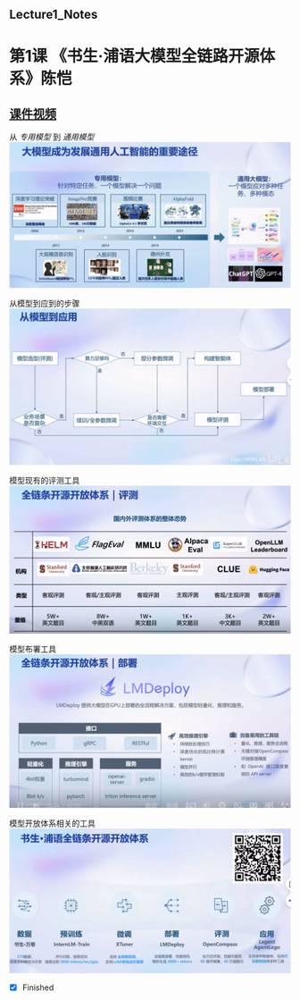##  Lecture1_Notes 

# 第1课 《书生·浦语大模型全链路开源体系》陈恺
## [课件视频](https://www.bilibili.com/video/BV1Rc411b7ns)  

   从 *专用模型* 到 *通用模型*
   ![](./lecture1_img5.png)  

   从模型到应到的步骤  
   ![](./lecture1_img1.png)  
   
   模型现有的评测工具  
   ![](./lecture1_img2.png)  
   
   模型布署工具  
   ![](./lecture1_img3.png)  

   模型开放体系相关的工具  
   ![](./lecture1_img4.png)  

 - [x] Finished
